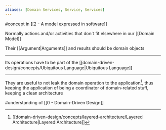 ```yaml
---
aliases: [Domain Services, Service, Services]
---
```


#concept in [[2 - A model expressed in software]]

Normally actions and/or activities that don't fit elsewhere in our [[Domain Model]]

Their [[Argument|Arguments]] and results should be domain objects

---

Its operations have to be part of the [[domain-driven-design/concepts/Ubiquitous Language|Ubiquitous Language]]

---

They are useful to not leak the domain operation to the application[^1], thus keeping the application of being a coordinator of domain-related stuff, keeping a clean architecture

[^1]: [[domain-driven-design/concepts/layered-architecture/Layered Architecture|Layered Architecture]]

#understanding of [[0 - Domain-Driven Design]]
